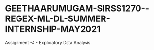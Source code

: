 # GEETHAARUMUGAM-SIRSS1270--REGEX-ML-DL-SUMMER-INTERNSHIP-MAY2021
Assignment -4 - Exploratory Data Analysis 
